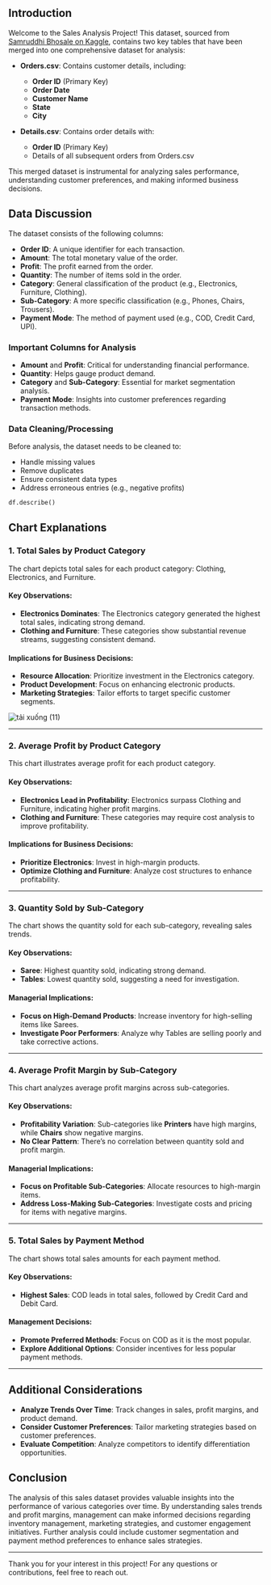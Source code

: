 
## Introduction

Welcome to the Sales Analysis Project! This dataset, sourced from [Samruddhi Bhosale on Kaggle](https://www.kaggle.com), contains two key tables that have been merged into one comprehensive dataset for analysis:

- **Orders.csv**: Contains customer details, including:
  - **Order ID** (Primary Key)
  - **Order Date**
  - **Customer Name**
  - **State**
  - **City**

- **Details.csv**: Contains order details with:
  - **Order ID** (Primary Key)
  - Details of all subsequent orders from Orders.csv

This merged dataset is instrumental for analyzing sales performance, understanding customer preferences, and making informed business decisions.

## Data Discussion

The dataset consists of the following columns:

- **Order ID**: A unique identifier for each transaction.
- **Amount**: The total monetary value of the order.
- **Profit**: The profit earned from the order.
- **Quantity**: The number of items sold in the order.
- **Category**: General classification of the product (e.g., Electronics, Furniture, Clothing).
- **Sub-Category**: A more specific classification (e.g., Phones, Chairs, Trousers).
- **Payment Mode**: The method of payment used (e.g., COD, Credit Card, UPI).

### Important Columns for Analysis

- **Amount** and **Profit**: Critical for understanding financial performance.
- **Quantity**: Helps gauge product demand.
- **Category** and **Sub-Category**: Essential for market segmentation analysis.
- **Payment Mode**: Insights into customer preferences regarding transaction methods.

### Data Cleaning/Processing

Before analysis, the dataset needs to be cleaned to:
- Handle missing values
- Remove duplicates
- Ensure consistent data types
- Address erroneous entries (e.g., negative profits)

```python
df.describe()
```

## Chart Explanations

### 1. Total Sales by Product Category

The chart depicts total sales for each product category: Clothing, Electronics, and Furniture.

#### Key Observations:
- **Electronics Dominates**: The Electronics category generated the highest total sales, indicating strong demand.
- **Clothing and Furniture**: These categories show substantial revenue streams, suggesting consistent demand.

#### Implications for Business Decisions:
- **Resource Allocation**: Prioritize investment in the Electronics category.
- **Product Development**: Focus on enhancing electronic products.
- **Marketing Strategies**: Tailor efforts to target specific customer segments.

![tải xuống (11)](https://github.com/user-attachments/assets/c3fdecc6-14c0-4796-94d8-eb08e22e07da)

---
### 2. Average Profit by Product Category

This chart illustrates average profit for each product category.

#### Key Observations:
- **Electronics Lead in Profitability**: Electronics surpass Clothing and Furniture, indicating higher profit margins.
- **Clothing and Furniture**: These categories may require cost analysis to improve profitability.

#### Implications for Business Decisions:
- **Prioritize Electronics**: Invest in high-margin products.
- **Optimize Clothing and Furniture**: Analyze cost structures to enhance profitability.

---

### 3. Quantity Sold by Sub-Category

The chart shows the quantity sold for each sub-category, revealing sales trends.

#### Key Observations:
- **Saree**: Highest quantity sold, indicating strong demand.
- **Tables**: Lowest quantity sold, suggesting a need for investigation.

#### Managerial Implications:
- **Focus on High-Demand Products**: Increase inventory for high-selling items like Sarees.
- **Investigate Poor Performers**: Analyze why Tables are selling poorly and take corrective actions.

---

### 4. Average Profit Margin by Sub-Category

This chart analyzes average profit margins across sub-categories.

#### Key Observations:
- **Profitability Variation**: Sub-categories like **Printers** have high margins, while **Chairs** show negative margins.
- **No Clear Pattern**: There’s no correlation between quantity sold and profit margin.

#### Managerial Implications:
- **Focus on Profitable Sub-Categories**: Allocate resources to high-margin items.
- **Address Loss-Making Sub-Categories**: Investigate costs and pricing for items with negative margins.

---

### 5. Total Sales by Payment Method

The chart shows total sales amounts for each payment method.

#### Key Observations:
- **Highest Sales**: COD leads in total sales, followed by Credit Card and Debit Card.

#### Management Decisions:
- **Promote Preferred Methods**: Focus on COD as it is the most popular.
- **Explore Additional Options**: Consider incentives for less popular payment methods.

---

## Additional Considerations

- **Analyze Trends Over Time**: Track changes in sales, profit margins, and product demand.
- **Consider Customer Preferences**: Tailor marketing strategies based on customer preferences.
- **Evaluate Competition**: Analyze competitors to identify differentiation opportunities.

## Conclusion

The analysis of this sales dataset provides valuable insights into the performance of various categories over time. By understanding sales trends and profit margins, management can make informed decisions regarding inventory management, marketing strategies, and customer engagement initiatives. Further analysis could include customer segmentation and payment method preferences to enhance sales strategies.

---

Thank you for your interest in this project! For any questions or contributions, feel free to reach out.
